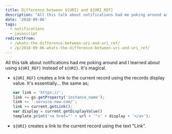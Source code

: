 ```yaml
---
title: Difference between ${URI} and ${URI_REF}
description: "All this talk about notifications had me poking around and I learned about using\_${URI_REF}\_instead of\_${URI}. It's magical.\r\n\r\n ${URI_REF}\_creates a link to..."
date: '2018-09-06'
tags:
  - notifications
  - javascript
redirectFrom:
  - /whats-the-difference-between-uri-and-uri_ref/
  - /p/2018-09-06-whats-the-difference-between-uri-and-uri_ref/
---
```


<!--StartFragment-->

All this talk about notifications had me poking around and I learned about using `${URI_REF}` instead of `${URI}`. It's magical.

* `${URI_REF}` creates a link to the current record using the records display value. It's essentially... the same as;

  ```javascript
  var link = 'https://';
  link += gs.getProperty('instance_name');
  link += '.service-now.com/';
  link += current.getLink();
  var display = current.getDisplayValue()
  template.print('<a href="' + url + '">' + display + '</a>');
  ```
* `${URI}` creates a link to the current record using the text "Link".

<!--EndFragment-->